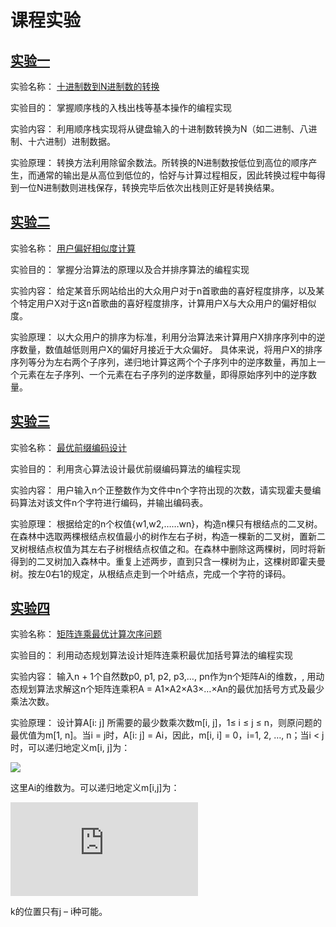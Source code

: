 # 课程实验

## [实验一](https://github.com/tangyihengsb/datastructure-algorithms/tree/master/course-experiment/convert-decimal-Ndigit)

实验名称：
  [十进制数到N进制数的转换](https://github.com/tangyihengsb/datastructure-algorithms/tree/master/course-experiment/convert-decimal-Ndigit)
  
实验目的：
  掌握顺序栈的入栈出栈等基本操作的编程实现
  
实验内容：
  利用顺序栈实现将从键盘输入的十进制数转换为N（如二进制、八进制、十六进制）进制数据。
  
实验原理：
  转换方法利用除留余数法。所转换的N进制数按低位到高位的顺序产生，而通常的输出是从高位到低位的，恰好与计算过程相反，因此转换过程中每得到一位N进制数则进栈保存，转换完毕后依次出栈则正好是转换结果。

## [实验二](https://github.com/tangyihengsb/datastructure-algorithms/tree/master/course-experiment/compute-usr-similarity)

实验名称：
  [用户偏好相似度计算](https://github.com/tangyihengsb/datastructure-algorithms/tree/master/course-experiment/compute-usr-similarity)
  
实验目的：
  掌握分治算法的原理以及合并排序算法的编程实现
  
实验内容：
  给定某音乐网站给出的大众用户对于n首歌曲的喜好程度排序，以及某个特定用户X对于这n首歌曲的喜好程度排序，计算用户X与大众用户的偏好相似度。

实验原理：
  以大众用户的排序为标准，利用分治算法来计算用户X排序序列中的逆序数量，数值越低则用户X的偏好月接近于大众偏好。
  具体来说，将用户X的排序序列等分为左右两个子序列，递归地计算这两个个子序列中的逆序数量，再加上一个元素在左子序列、一个元素在右子序列的逆序数量，即得原始序列中的逆序数量。

## [实验三](https://github.com/tangyihengsb/datastructure-algorithms/tree/master/course-experiment/design-optimal-prefix-code)

实验名称：
  [最优前缀编码设计](https://github.com/tangyihengsb/datastructure-algorithms/tree/master/course-experiment/design-optimal-prefix-code)
  
实验目的：
  利用贪心算法设计最优前缀编码算法的编程实现
  
实验内容：
  用户输入n个正整数作为文件中n个字符出现的次数，请实现霍夫曼编码算法对该文件n个字符进行编码，并输出编码表。
  
实验原理：
  根据给定的n个权值{w1,w2,……wn}，构造n棵只有根结点的二叉树。在森林中选取两棵根结点权值最小的树作左右子树，构造一棵新的二叉树，置新二叉树根结点权值为其左右子树根结点权值之和。在森林中删除这两棵树，同时将新得到的二叉树加入森林中。重复上述两步，直到只含一棵树为止，这棵树即霍夫曼树。按左0右1的规定，从根结点走到一个叶结点，完成一个字符的译码。


## [实验四](https://github.com/tangyihengsb/datastructure-algorithms/tree/master/course-experiment/matrix-chain-multiply)

实验名称：
  [矩阵连乘最优计算次序问题](https://github.com/tangyihengsb/datastructure-algorithms/tree/master/course-experiment/matrix-chain-multiply)

实验目的：
  利用动态规划算法设计矩阵连乘积最优加括号算法的编程实现
  
实验内容：
  输入n + 1个自然数p0, p1, p2, p3,…, pn作为n个矩阵Ai的维数，, 用动态规划算法求解这n个矩阵连乘积A = A1×A2×A3×…×An的最优加括号方式及最少乘法次数。
    
实验原理：
  设计算A[i: j] 所需要的最少数乘次数m[i, j]，1≤ i ≤ j ≤ n，则原问题的最优值为m[1, n]。当i = j时，A[i: j] = Ai，因此，m[i, i] = 0，i=1, 2, …, n；当i < j时，可以递归地定义m[i, j]为：
  
![](https://latex.codecogs.com/gif.latex?\fn_cs&space;m[i,j]=m[i][k]&plus;m[k&plus;1][j]&plus;p_{i-1}p_kp_j)

这里Ai的维数为。可以递归地定义m[i,j]为：

![](https://latex.codecogs.com/png.latex?%5Cfn_cs%20m%5Bi%2Cj%5D%3D%20%5Cbegin%7Bcases%7D%20%26%200%20%5Ctext%7B%20%2C%20if%20%7D%20i%3Dj%20%5C%5C%20%26%20m%5Bi%5D%5Bk%5D&plus;m%5Bk&plus;1%5D%5Bj%5D&plus;p_%7Bi-1%7Dp_kp_j%20%5Ctext%7B%20%2C%20if%20%7D%20i%3Cj%20%5Cend%7Bcases%7D)

k的位置只有j – i种可能。
